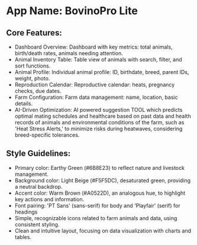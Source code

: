 # **App Name**: BovinoPro Lite

## Core Features:

- Dashboard Overview: Dashboard with key metrics: total animals, birth/death rates, animals needing attention.
- Animal Inventory Table: Table view of animals with search, filter, and sort functions.
- Animal Profile: Individual animal profile: ID, birthdate, breed, parent IDs, weight, photo.
- Reproduction Calendar: Reproductive calendar: heats, pregnancy checks, due dates.
- Farm Configuration: Farm data management: name, location, basic details.
- AI-Driven Optimization: AI powered suggestion TOOL which predicts optimal mating schedules and healthcare based on past data and health records of animals and environmental conditions of the farm, such as 'Heat Stress Alerts,' to minimize risks during heatwaves, considering breed-specific tolerances.

## Style Guidelines:

- Primary color: Earthy Green (#6B8E23) to reflect nature and livestock management.
- Background color: Light Beige (#F5F5DC), desaturated green, providing a neutral backdrop.
- Accent color: Warm Brown (#A0522D), an analogous hue, to highlight key actions and information.
- Font pairing: 'PT Sans' (sans-serif) for body and 'Playfair' (serif) for headings
- Simple, recognizable icons related to farm animals and data, using consistent styling.
- Clean and intuitive layout, focusing on data visualization with charts and tables.